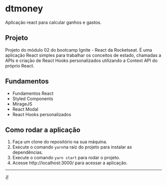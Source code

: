 # dtmoney

Aplicação react para calcular ganhos e gastos.

## Projeto

Projeto do módulo 02 do bootcamp Ignite - React da Rocketseat.
É uma aplicação React simples para trabalhar os conceitos de estado, chamadas a APIs e criação de React Hooks personalizados utilizando a Context API do próprio React.

## Fundamentos

- Fundamentos React
- Styled Components
- MirageJS
- React Modal
- React Hooks personalizados

## Como rodar a aplicação

1. Faça um clone do repositório na sua máquina.
2. Execute o comando `yarn`na raiz do projeto para instalar as dependências.
3. Execute o comando `yarn start` para rodar o projeto.
4. Acesse http://localhost:3000/ para acessar a aplicação.

---

✌
